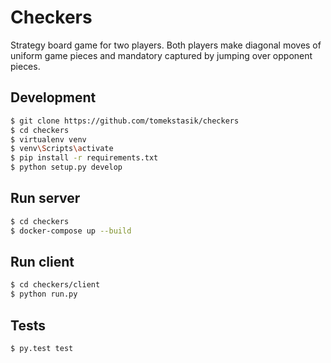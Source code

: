 # Checkers

Strategy board game for two players.
Both players make diagonal moves of uniform game pieces and mandatory captured by jumping over opponent pieces.

## Development
```sh
$ git clone https://github.com/tomekstasik/checkers
$ cd checkers
$ virtualenv venv
$ venv\Scripts\activate
$ pip install -r requirements.txt
$ python setup.py develop
```

## Run server
```sh
$ cd checkers
$ docker-compose up --build
```

## Run client
```sh
$ cd checkers/client
$ python run.py
```

## Tests
```sh
$ py.test test
```

